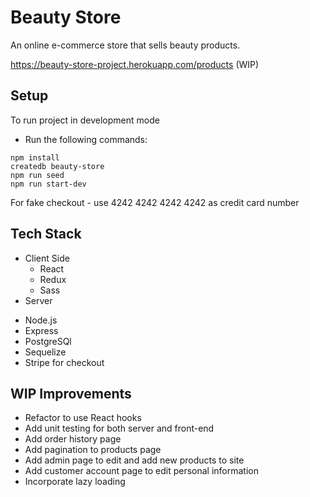 # Beauty Store

An online e-commerce store that sells beauty products.

https://beauty-store-project.herokuapp.com/products (WIP)

## Setup

To run project in development mode

* Run the following commands:

```
npm install
createdb beauty-store
npm run seed
npm run start-dev
```

For fake checkout - use 4242 4242 4242 4242 as credit card number

## Tech Stack

* Client Side
  * React
  * Redux
  * Sass
* Server

- Node.js
- Express
- PostgreSQl
- Sequelize
- Stripe for checkout

## WIP Improvements

* Refactor to use React hooks
* Add unit testing for both server and front-end
* Add order history page
* Add pagination to products page
* Add admin page to edit and add new products to site
* Add customer account page to edit personal information
* Incorporate lazy loading
